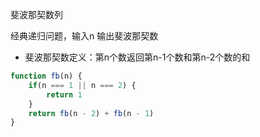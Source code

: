 
斐波那契数列

经典递归问题，输入n 输出斐波那契数 

- 斐波那契数定义：第n个数返回第n-1个数和第n-2个数的和

```js
function fb(n) {
    if(n === 1 || n === 2) {
        return 1
    }
    return fb(n - 2) + fb(n - 1)
}
```

